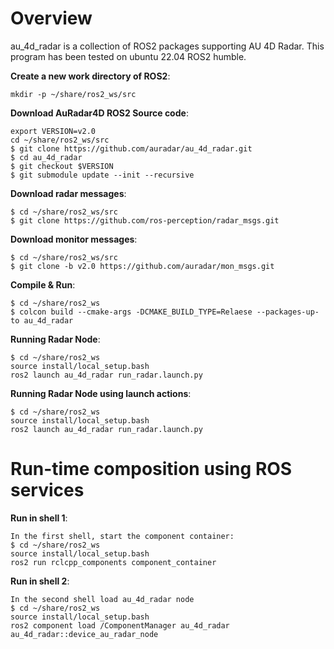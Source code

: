 Overview
========

au_4d_radar is a collection of ROS2 packages supporting AU 4D Radar.
This program has been tested on ubuntu 22.04 ROS2 humble.

**Create a new work directory of ROS2**:
```
mkdir -p ~/share/ros2_ws/src
```

**Download AuRadar4D ROS2 Source code**:
```
export VERSION=v2.0
cd ~/share/ros2_ws/src
$ git clone https://github.com/auradar/au_4d_radar.git
$ cd au_4d_radar
$ git checkout $VERSION
$ git submodule update --init --recursive

```

**Download radar messages**:
```
$ cd ~/share/ros2_ws/src
$ git clone https://github.com/ros-perception/radar_msgs.git
```

**Download monitor messages**:
```
$ cd ~/share/ros2_ws/src
$ git clone -b v2.0 https://github.com/auradar/mon_msgs.git
```

**Compile & Run**:
```
$ cd ~/share/ros2_ws
$ colcon build --cmake-args -DCMAKE_BUILD_TYPE=Relaese --packages-up-to au_4d_radar
```

**Running Radar Node**:
```
$ cd ~/share/ros2_ws
source install/local_setup.bash
ros2 launch au_4d_radar run_radar.launch.py
```

**Running Radar Node using launch actions**:
```
$ cd ~/share/ros2_ws
source install/local_setup.bash
ros2 launch au_4d_radar run_radar.launch.py
```

Run-time composition using ROS services
=============

**Run in shell 1**:
```
In the first shell, start the component container:
$ cd ~/share/ros2_ws
source install/local_setup.bash
ros2 run rclcpp_components component_container
```
**Run in shell 2**:
```
In the second shell load au_4d_radar node
$ cd ~/share/ros2_ws
source install/local_setup.bash
ros2 component load /ComponentManager au_4d_radar au_4d_radar::device_au_radar_node
